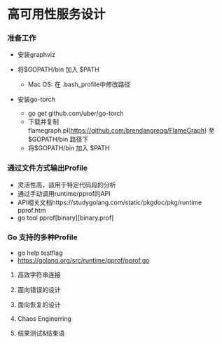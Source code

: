# 高可用性服务设计
### 准备工作
- 安装graphviz

- 将$GOPATH/bin 加入 $PATH
    - Mac OS: 在 .bash_profile中修改路径

- 安装go-torch
    - go get github.com/uber/go-torch
    - 下载并复制 flamegraph.pl(https://github.com/brendangregg/FlameGraph) 至 $GOPATH/bin 路径下
    - 将$GOPATH/bin 加入 $PATH

### 通过文件方式输出Profile
- 灵活性高，适用于特定代码段的分析
- 通过手动调用runtime/pprof的API
- API相关文档https://studygolang.com/static/pkgdoc/pkg/runtime pprof.htm
- go tool pprof[binary][binary.prof]

### Go 支持的多种Profile
- go help testflag
- https://golang.org/src/runtime/pprof/pprof.go


1. 高效字符串连接


2. 面向错误的设计


3. 面向恢复的设计


4. Chaos Enginerring



5. 结果测试&结束语
